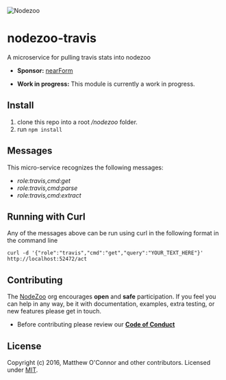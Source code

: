 ![Nodezoo](https://github.com/nodezoo/nodezoo-org/blob/master/assets/logo-nodezoo.png)

# nodezoo-travis
A microservice for pulling travis stats into nodezoo

- __Sponsor:__ [nearForm][]

- __Work in progress:__ This module is currently a work in progress.

## Install
1. clone this repo into a root _/nodezoo_ folder.
2. run `npm install`

## Messages

This micro-service recognizes the following messages:

  * _role:travis,cmd:get_
  * _role:travis,cmd:parse_
  * _role:travis,cmd:extract_

## Running with Curl

Any of the messages above can be run using curl in the following format in the command line
```
curl -d '{"role":"travis","cmd":"get","query":"YOUR_TEXT_HERE"}' http://localhost:52472/act
```

## Contributing
The [NodeZoo][] org encourages __open__ and __safe__ participation. If you feel you can help in any way, be it with documentation, examples, extra testing, or new features please get in touch.

- Before contributing please review our __[Code of Conduct]__

## License
Copyright (c) 2016, Matthew O'Connor and other contributors.
Licensed under [MIT][].

[MIT]: ./LICENSE
[Code of Conduct]: https://github.com/nodezoo/nodezoo-org/blob/master/CoC.md
[nearForm]: http://www.nearform.com/
[NodeZoo]: http://www.nodezoo.com/
